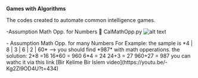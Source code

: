 **Games with Algorithms**

The codes created to automate common intelligence games. 

-Assumption Math Opp. for Numbers :game_die:
CalMathOpp.py
![alt text](https://github.com/huseyindalbudak/mathpy/blob/master/gamesAlgorithms/mathOpp.png)

<html lang="en">
- Assumption Math Opp. for many Numbers 
For Example: the sample is *4 | 8 | 3 | 6 | 2 | 60*  --> you should find *987* with math opperations. 
the solution: 
<l>2*8 =16 </l>
<l>16*60 = 960  </l>
<l>6*4 = 24 </l>
<l>24+3 = 27  </l>
<l>960+27 = 987 </l>            
you can wathc it via this link [Bir Kelime Bir Islem video](https://youtu.be/-Kg2Zl9OD4U?t=434)
</html>
